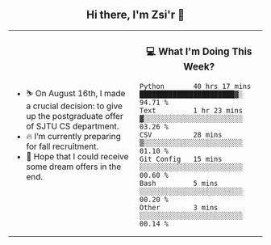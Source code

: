 <h2 align="center"> Hi there, I'm Zsi'r 👋 </h2>

<table>
    <tr>
        <td valign="center" width="50%">
            <ul>
                <li> ⛷️ On August 16th, I made a crucial decision: to give up the postgraduate offer of SJTU CS department.</li>
                <li> 🔥 I’m currently preparing for fall recruitment.</li>
                <li> 🙏 Hope that I could receive some dream offers in the end.</li>
            </ul>
        </td>
       <td valign="top" width="50%">

<h3 align="center"> 💻 What I'm Doing This Week? </h3>

<!--START_SECTION:waka-->

```text
Python       40 hrs 17 mins  ███████████████████████▓░   94.71 %
Text         1 hr 23 mins    ▓░░░░░░░░░░░░░░░░░░░░░░░░   03.26 %
CSV          28 mins         ▒░░░░░░░░░░░░░░░░░░░░░░░░   01.10 %
Git Config   15 mins         ░░░░░░░░░░░░░░░░░░░░░░░░░   00.60 %
Bash         5 mins          ░░░░░░░░░░░░░░░░░░░░░░░░░   00.20 %
Other        3 mins          ░░░░░░░░░░░░░░░░░░░░░░░░░   00.14 %
```

<!--END_SECTION:waka-->
</td></tr>
</table>
